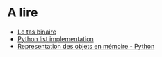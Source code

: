A lire
======

* [Le tas binaire](https://fr.wikipedia.org/wiki/Tas_binaire)
* [Python list implementation](https://www.laurentluce.com/posts/python-list-implementation/)
* [Representation des objets en mémoire - Python](https://framagit.org/judicael/upa-formation-projets-2018/uploads/4b995d12aec8d3e0807b73f6a39ff4f7/aliasing.pdf)
